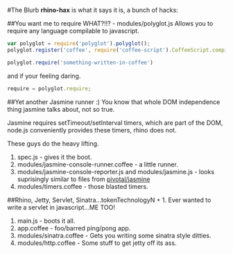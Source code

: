 #The Blurb
**rhino-hax** is what it says it is, a bunch of hacks:

##You want me to require WHAT?!!? - modules/polyglot.js
Allows you to require any language compilable to javascript.

```javascript
var polyglot = require('polyglot').polyglot();
polyglot.register('coffee', require('coffee-script').CoffeeScript.compile);

polyglot.require('something-written-in-coffee')
```

and if your feeling daring.

```javascript
require = polyglot.require;
```

##Yet another Jasmine runner :)
You know that whole DOM independence thing jasmine talks about, not so true.

Jasmine requires setTimeout/setInterval timers, which are part of the DOM, node.js
conveniently provides these timers, rhino does not.

These guys do the heavy lifting.

1. spec.js - gives it the boot.
2. modules/jasmine-console-runner.coffee - a little runner.
3. modules/jasmine-console-reporter.js and modules/jasmine.js - looks suprisingly similar to files from [pivotal/jasmine](https://github.com/pivotal/jasmine)
4. modules/timers.coffee - those blasted timers.

##Rhino, Jetty, Servlet, Sinatra...tokenTechnologyN + 1.
Ever wanted to write a servlet in javascript...ME TOO!

1. main.js - boots it all.
2. app.coffee - foo/barred ping/pong app.
3. modules/sinatra.coffee - Gets you writing some sinatra style ditties.
4. modules/http.coffee - Some stuff to get jetty off its ass.

